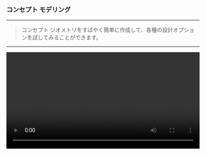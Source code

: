 

### コンセプト モデリング

---

> コンセプト ジオメトリをすばやく簡単に作成して、各種の設計オプションを試してみることができます。

---

<video width="100%" controls>
  <source src="Videos/Concept Geometry.mp4" type="video/mp4">
</video>
